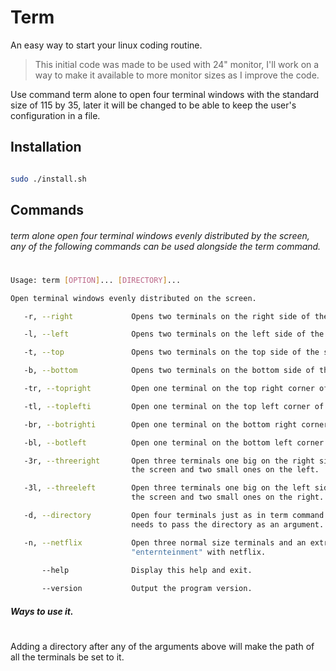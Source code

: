 # Term
An easy way to start your linux coding routine.

> This initial code was made to be used with 24" monitor,
I'll work on a way to make it available to more monitor sizes as I improve the code.


Use command term alone to open four terminal windows with the standard size 
of 115 by 35, later it will be changed to be able to keep the user's 
configuration in a file.

## Installation

```bash 

sudo ./install.sh 

```

## Commands
###### term alone open four terminal windows evenly distributed by the screen, any of the following commands can be used alongside the term command.
#

```bash
Usage: term [OPTION]... [DIRECTORY]...

Open terminal windows evenly distributed on the screen.

   -r, --right             Opens two terminals on the right side of the screen.

   -l, --left              Opens two terminals on the left side of the screen.

   -t, --top               Opens two terminals on the top side of the screen.

   -b, --bottom            Opens two terminals on the bottom side of the screen.

   -tr, --topright         Open one terminal on the top right corner of the screen.

   -tl, --toplefti         Open one terminal on the top left corner of the screen.

   -br, --botrighti        Open one terminal on the bottom right corner of the screen.

   -bl, --botleft          Open one terminal on the bottom left corner of the screen.

   -3r, --threeright       Open three terminals one big on the right side of
                           the screen and two small ones on the left.

   -3l, --threeleft        Open three terminals one big on the left side of
                           the screen and two small ones on the right.

   -d, --directory         Open four terminals just as in term command but also
                           needs to pass the directory as an argument.

   -n, --netflix           Open three normal size terminals and an extra tab for
                           "enternteinment" with netflix. 

       --help              Display this help and exit.
    
       --version           Output the program version. 


```
##### Ways to use it.
#
Adding a directory after any of the arguments above will make the path of all the terminals be set to it.


